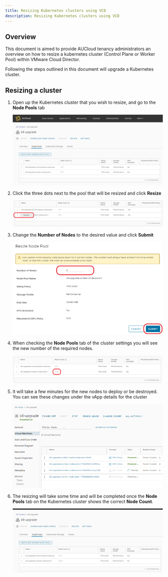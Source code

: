 ```yaml
---
title: Resizing Kubernetes clusters using VCD
description: Resizing Kubernetes clusters using VCD
---
```


## Overview
This document is aimed to provide AUCloud tenancy administrators an overview on how to resize a kubernetes cluster (Control Plane or Worker Pool) within VMware Cloud Director.

Following the steps outlined in this document will upgrade a Kubernetes cluster.

## Resizing a cluster

1. Open up the Kubernetes cluster that you wish to resize, and go to the **Node Pools** tab

    ![vcd main](./assets/resize-cluster-01.png)

2. Click the three dots next to the pool that will be resized and click **Resize**

    ![vcd main](./assets/resize-cluster-02.png)

3. Change the **Number of Nodes** to the desired value and click **Submit**

    ![vcd main](./assets/resize-cluster-03.png)

4. When checking the **Node Pools** tab of the cluster settings you will see the new number of the required nodes.

    ![vcd main](./assets/resize-cluster-04.png)

5. It will take a few minutes for the new nodes to deploy or be destroyed.  You can see these changes under the vApp details for the cluster

    ![vcd main](./assets/resize-cluster-05.png)

6. The resizing will take some time and will be completed once the **Node Pools** tab on the Kubernetes cluster shows the correct **Node Count**.

    ![vcd main](./assets/resize-cluster-06.png)


